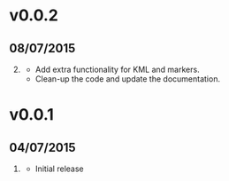 # v0.0.2
## 08/07/2015

2. [](#ExtraFunctionality)
    * Add extra functionality for KML and markers.
    * Clean-up the code and update the documentation.

# v0.0.1
## 04/07/2015

1. [](#new)
    * Initial release

